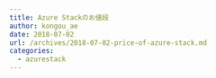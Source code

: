 ```yaml
---
title: Azure Stackのお値段
author: kongou_ae
date: 2018-07-02
url: /archives/2018-07-02-price-of-azure-stack.md
categories:
  - azurestack
---
```

